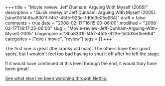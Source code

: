 +++
title = "Movie review: Jeff Dunham: Arguing With Myself (2005)"
description = "Quick review of Jeff Dunham: Arguing With Myself (2005). [slnet0514:8ba8301f-f457-45f5-923e-1d0d3e05e664]"
draft = false
comments = true
date = "2008-02-17T16:15:00-06:00"
modified = "2008-02-17T16:17:25-06:00"
slug = "Movie-review-Jeff-Dunham-Arguing-With-Myself-2005"
blogengine = "8ba8301f-f457-45f5-923e-1d0d3e05e664"
categories = ["dvd / movie", "review"]
tags = []
+++

<p>
The first one is great (the cranky old man). The others have their good spots, but I wouldn&#39;t feel too bad having to shut it off after he left the stage. 
</p>
<p>
If it would have continued at this level through the end, it would truly have been great! 
</p>
<p>
<a href="/words/post/Netflix-shipping-for-Madison-WI-Year-2.aspx">See what else I&#39;ve been watching through Netflix.</a> 
</p>

